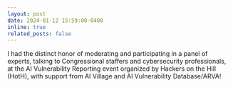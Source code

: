 ```yaml
---
layout: post
date: 2024-01-12 15:59:00-0400
inline: true
related_posts: false
---
```


I had the distinct honor of moderating and participating in a panel of experts, talking to Congressional staffers and cybersecurity professionals, at the AI Vulnerability Reporting event organized by Hackers on the Hill (HotH), with support from AI Village and AI Vulnerability Database/ARVA!